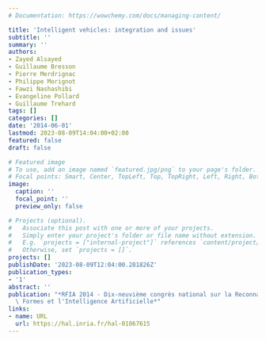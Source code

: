 ```yaml
---
# Documentation: https://wowchemy.com/docs/managing-content/

title: 'Intelligent vehicles: integration and issues'
subtitle: ''
summary: ''
authors:
- Zayed Alsayed
- Guillaume Bresson
- Pierre Merdrignac
- Philippe Morignot
- Fawzi Nashashibi
- Evangeline Pollard
- Guillaume Trehard
tags: []
categories: []
date: '2014-06-01'
lastmod: 2023-08-09T14:04:00+02:00
featured: false
draft: false

# Featured image
# To use, add an image named `featured.jpg/png` to your page's folder.
# Focal points: Smart, Center, TopLeft, Top, TopRight, Left, Right, BottomLeft, Bottom, BottomRight.
image:
  caption: ''
  focal_point: ''
  preview_only: false

# Projects (optional).
#   Associate this post with one or more of your projects.
#   Simply enter your project's folder or file name without extension.
#   E.g. `projects = ["internal-project"]` references `content/project/deep-learning/index.md`.
#   Otherwise, set `projects = []`.
projects: []
publishDate: '2023-08-09T12:04:00.281826Z'
publication_types:
- '1'
abstract: ''
publication: "*RFIA 2014 - Dix-neuvième congrès national sur la Reconnaissance de\
  \ Formes et l'Intelligence Artificielle*"
links:
- name: URL
  url: https://hal.inria.fr/hal-01067615
---
```

